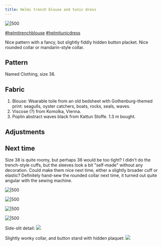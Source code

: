 ```yaml
---
title: Helmi trench blouse and tunic dress
---
```

![|500](projects/attachments/Pasted%20image%2020240622205047.png)


[#helmitrenchblouse](https://www.instagram.com/explore/tags/helmitrenchblouse/)
[#helmitunicdress](https://www.instagram.com/explore/tags/helmitunicdress/)

Nice pattern with a fancy, but slightly fiddly hidden button placket. Nice rounded collar or mandarin-style collar. 

## Pattern
Named Clothing, size 38.

## Fabric
1. Blouse: Wearable toile from an old bedsheet with Gothenburg-themed print: seagulls, oyster catchers, boats, rocks, seals, waves. 
2. Viscose (?) from Komolka, Vienna. 
3. Poplin abstract waves black from Kattun Stoffe. 1.3 m bought.

## Adjustments

## Next time
Size 38 is quite roomy, but perhaps 36 would be too tight? 
I didn't do the trench-style cuffs, but the sleeves look a bit "self-made" without any decoration. Could make them nice next time, either a slightly broader cuff or elastic? 
Definitely hand-sew the rounded collar next time, it turned out quite angular with the sewing machine. 

![|500](projects/attachments/Pasted%20image%2020240622205449.png)

![|500](projects/attachments/Pasted%20image%2020240622205505.png)

![|500](projects/attachments/Pasted%20image%2020240622205529.png)

![|500](projects/attachments/Pasted%20image%2020240622205546.png)

Side-slit detail:
![](projects/attachments/Pasted%20image%2020240622205623.png)

Slightly wonky collar, and button stand with hidden plaquet:
![](projects/attachments/Pasted%20image%2020240622205658.png)

